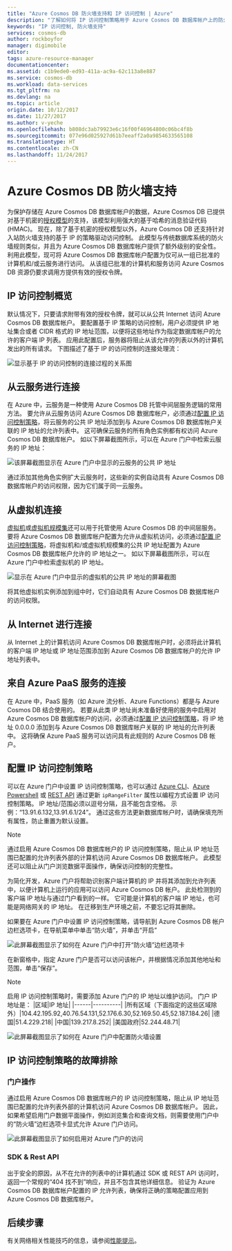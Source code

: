 ```yaml
---
title: "Azure Cosmos DB 防火墙支持和 IP 访问控制 | Azure"
description: "了解如何将 IP 访问控制策略用于 Azure Cosmos DB 数据库帐户上的防火墙支持。"
keywords: "IP 访问控制, 防火墙支持"
services: cosmos-db
author: rockboyfor
manager: digimobile
editor: 
tags: azure-resource-manager
documentationcenter: 
ms.assetid: c1b9ede0-ed93-411a-ac9a-62c113a8e887
ms.service: cosmos-db
ms.workload: data-services
ms.tgt_pltfrm: na
ms.devlang: na
ms.topic: article
origin.date: 10/12/2017
ms.date: 11/27/2017
ms.author: v-yeche
ms.openlocfilehash: b808dc3ab79923e6c16f00f46964800c06bc4f8b
ms.sourcegitcommit: 077e96d025927d61b7eeaff2a0a9854633565108
ms.translationtype: HT
ms.contentlocale: zh-CN
ms.lasthandoff: 11/24/2017
---
```

# <a name="azure-cosmos-db-firewall-support"></a>Azure Cosmos DB 防火墙支持
为保护存储在 Azure Cosmos DB 数据库帐户的数据，Azure Cosmos DB 已提供对基于机密的[授权模型](https://msdn.microsoft.com/library/azure/dn783368.aspx)的支持，该模型利用强大的基于哈希的消息验证代码 (HMAC)。 现在，除了基于机密的授权模型以外，Azure Cosmos DB 还支持针对入站防火墙支持的基于 IP 的策略驱动访问控制。 此模型与传统数据库系统的防火墙规则类似，并且为 Azure Cosmos DB 数据库帐户提供了额外级别的安全性。 利用此模型，现可将 Azure Cosmos DB 数据库帐户配置为仅可从一组已批准的计算机和/或云服务进行访问。 从该组已批准的计算机和服务访问 Azure Cosmos DB 资源仍要求调用方提供有效的授权令牌。

## <a name="ip-access-control-overview"></a>IP 访问控制概览
默认情况下，只要请求附带有效的授权令牌，就可以从公共 Internet 访问 Azure Cosmos DB 数据库帐户。 要配置基于 IP 策略的访问控制，用户必须提供 IP 地址集合或者 CIDR 格式的 IP 地址范围，以便将这些地址作为指定数据库帐户的允许的客户端 IP 列表。 应用此配置后，服务器将阻止从该允许的列表以外的计算机发出的所有请求。  下图描述了基于 IP 的访问控制的连接处理流：

![显示基于 IP 的访问控制的连接过程的关系图](./media/firewall-support/firewall-support-flow.png)

## <a name="connections-from-cloud-services"></a>从云服务进行连接
在 Azure 中，云服务是一种使用 Azure Cosmos DB 托管中间层服务逻辑的常用方法。 要允许从云服务访问 Azure Cosmos DB 数据库帐户，必须通过[配置 IP 访问控制策略](#configure-ip-policy)，将云服务的公共 IP 地址添加到与 Azure Cosmos DB 数据库帐户关联的 IP 地址的允许列表中。  这可确保云服务的所有角色实例都有权访问 Azure Cosmos DB 数据库帐户。 如以下屏幕截图所示，可以在 Azure 门户中检索云服务的 IP 地址：

![该屏幕截图显示在 Azure 门户中显示的云服务的公共 IP 地址](./media/firewall-support/public-ip-addresses.png)

通过添加其他角色实例扩大云服务时，这些新的实例自动具有 Azure Cosmos DB 数据库帐户的访问权限，因为它们属于同一云服务。

## <a name="connections-from-virtual-machines"></a>从虚拟机连接
[虚拟机](https://www.azure.cn/home/features/virtual-machines/)或[虚拟机规模集](../virtual-machine-scale-sets/virtual-machine-scale-sets-overview.md)还可以用于托管使用 Azure Cosmos DB 的中间层服务。  要将 Azure Cosmos DB 数据库帐户配置为允许从虚拟机访问，必须通过[配置 IP 访问控制策略](#configure-ip-policy)，将虚拟机和/或虚拟机规模集的公共 IP 地址配置为 Azure Cosmos DB 数据库帐户允许的 IP 地址之一。 如以下屏幕截图所示，可以在 Azure 门户中检索虚拟机的 IP 地址。

![显示在 Azure 门户中显示的虚拟机的公共 IP 地址的屏幕截图](./media/firewall-support/public-ip-addresses-dns.png)

将其他虚拟机实例添加到组中时，它们自动具有 Azure Cosmos DB 数据库帐户的访问权限。

## <a name="connections-from-the-internet"></a>从 Internet 进行连接
从 Internet 上的计算机访问 Azure Cosmos DB 数据库帐户时，必须将此计算机的客户端 IP 地址或 IP 地址范围添加到 Azure Cosmos DB 数据库帐户的允许 IP 地址列表中。 

## <a name="connections-from-azure-paas-service"></a>来自 Azure PaaS 服务的连接 
在 Azure 中，PaaS 服务（如 Azure 流分析、Azure Functions）都是与 Azure Cosmos DB 结合使用的。 若要从此类 IP 地址尚未准备好使用的服务中启用对 Azure Cosmos DB 数据库帐户的访问，必须通过[配置 IP 访问控制策略](#configure-ip-policy)，将 IP 地址 0.0.0.0 添加到与 Azure Cosmos DB 数据库帐户关联的 IP 地址的允许列表中。  这将确保 Azure PaaS 服务可以访问具有此规则的 Azure Cosmos DB 帐户。 

<a name="configure-ip-policy"></a>
##  <a name="configuring-the-ip-access-control-policy"></a>配置 IP 访问控制策略
可以在 Azure 门户中设置 IP 访问控制策略，也可以通过 [Azure CLI](cli-samples.md)、[Azure Powershell](powershell-samples.md) 或 [REST API](https://docs.microsoft.com/rest/api/documentdb/) 通过更新 `ipRangeFilter` 属性以编程方式设置 IP 访问控制策略。 IP 地址/范围必须以逗号分隔，且不能包含空格。 示例：“13.91.6.132,13.91.6.1/24”。 通过这些方法更新数据库帐户时，请确保填充所有属性，防止重置为默认设置。

> [!NOTE]
> 通过启用 Azure Cosmos DB 数据库帐户的 IP 访问控制策略，阻止从 IP 地址范围已配置的允许列表外部的计算机访问 Azure Cosmos DB 数据库帐户。 此模型还可以阻止从门户浏览数据平面操作，确保访问控制的完整性。

为简化开发，Azure 门户将帮助识别客户端计算机的 IP 并将其添加到允许列表中，以便计算机上运行的应用可以访问 Azure Cosmos DB 帐户。 此处检测到的客户端 IP 地址与通过门户看到的一样。 它可能是计算机的客户端 IP 地址，也可能是网络网关的 IP 地址。 在迁移到生产环境之前，不要忘记将其删除。

如果要在 Azure 门户中设置 IP 访问控制策略，请导航到 Azure Cosmos DB 帐户边栏选项卡，在导航菜单中单击“防火墙”，并单击“开启” 

![此屏幕截图显示了如何在 Azure 门户中打开“防火墙”边栏选项卡](./media/firewall-support/azure-portal-firewall.png)

在新窗格中，指定 Azure 门户是否可以访问该帐户，并根据情况添加其他地址和范围，单击“保存”。  

> [!NOTE]
> 启用 IP 访问控制策略时，需要添加 Azure 门户的 IP 地址以维护访问。 门户 IP 地址是：
> |区域|IP 地址|
> |------|----------|
> |所有区域（下面指定的这些区域除外）|104.42.195.92,40.76.54.131,52.176.6.30,52.169.50.45,52.187.184.26|
> |德国|51.4.229.218|
> |中国|139.217.8.252|
> |美国政府|52.244.48.71|
>

![此屏幕截图显示了如何在 Azure 门户中配置防火墙设置](./media/firewall-support/azure-portal-firewall-configure.png)

## <a name="troubleshooting-the-ip-access-control-policy"></a>IP 访问控制策略的故障排除
### <a name="portal-operations"></a>门户操作
通过启用 Azure Cosmos DB 数据库帐户的 IP 访问控制策略，阻止从 IP 地址范围已配置的允许列表外部的计算机访问 Azure Cosmos DB 数据库帐户。 因此，如果希望启用门户数据平面操作，例如浏览集合和查询文档，则需要使用门户中的“防火墙”边栏选项卡显式允许 Azure 门户访问。 

![此屏幕截图显示了如何启用对 Azure 门户的访问](./media/firewall-support/azure-portal-access-firewall.png)

### <a name="sdk--rest-api"></a>SDK & Rest API
出于安全的原因，从不在允许的列表中的计算机通过 SDK 或 REST API 访问时，返回一个常规的“404 找不到”响应，并且不包含其他详细信息。 验证为 Azure Cosmos DB 数据库帐户配置的 IP 允许列表，确保将正确的策略配置应用到 Azure Cosmos DB 数据库帐户。

## <a name="next-steps"></a>后续步骤
有关网络相关性能技巧的信息，请参阅[性能提示](performance-tips.md)。

<!--Update_Description: update meta properties, wording update -->